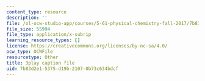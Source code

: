 ```yaml
---
content_type: resource
description: ''
file: /ol-ocw-studio-app/courses/5-61-physical-chemistry-fall-2017/7b83d2e15375d19b21070b73c634bdcf_S-_PFdnImLM.srt
file_size: 55994
file_type: application/x-subrip
learning_resource_types: []
license: https://creativecommons.org/licenses/by-nc-sa/4.0/
ocw_type: OCWFile
resourcetype: Other
title: 3play caption file
uid: 7b83d2e1-5375-d19b-2107-0b73c634bdcf
---
```


